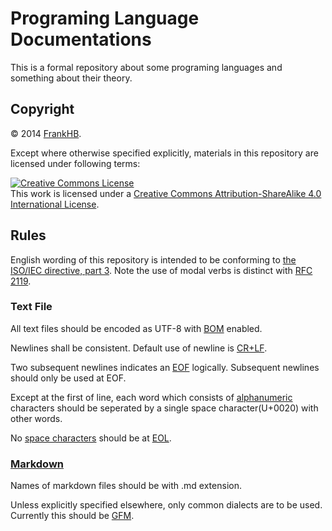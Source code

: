# Programing Language Documentations

This is a formal repository about some programing languages and something about their theory.

## Copyright

© 2014 [FrankHB](mailto:frankhb1989@gmail.com).

Except where otherwise specified explicitly, materials in this repository are licensed under following terms:

<a rel="license" href="http://creativecommons.org/licenses/by-sa/4.0/"><img alt="Creative Commons License" style="border-width:0" src="http://i.creativecommons.org/l/by-sa/4.0/88x31.png" /></a><br />This work is licensed under a <a rel="license" href="http://creativecommons.org/licenses/by-sa/4.0/">Creative Commons Attribution-ShareAlike 4.0 International License</a>.

## Rules

English wording of this repository is intended to be conforming to [the ISO/IEC directive, part 3](http://std.dkuug.dk/jtc1/sc22/wg9/isodir3.pdf). Note the use of modal verbs is distinct with [RFC 2119](http://www.ietf.org/rfc/rfc2119.txt).

### Text File

All text files should be encoded as UTF-8 with [BOM](http://en.wikipedia.org/wiki/Byte_order_mark) enabled.

Newlines shall be consistent. Default use of newline is [CR+LF](http://en.wikipedia.org/wiki/CRLF).

Two subsequent newlines indicates an [EOF](http://en.wikipedia.org/wiki/End-of-file) logically. Subsequent newlines should only be used at EOF.

Except at the first of line, each word which consists of [alphanumeric](http://en.wikipedia.org/wiki/Alphanumeric) characters should be seperated by a single space character(U+0020) with other words.

No [space characters](http://en.wikipedia.org/wiki/Space_characters#Spaces_in_Unicode) should be at [EOL](http://en.wikipedia.org/wiki/End-of-line).

### [Markdown](http://en.wikipedia.org/wiki/Markdown)

Names of markdown files should be with .md extension.

Unless explicitly specified elsewhere, only common dialects are to be used. Currently this should be [GFM](https://help.github.com/articles/github-flavored-markdown).

